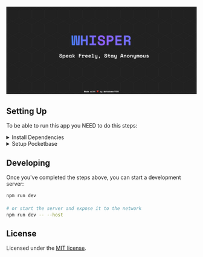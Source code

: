 ![banner](banner.jpg)

## Setting Up

To be able to run this app you NEED to do this steps:

<details><summary>Install Dependencies</summary>
<p>
Run the following console command in the root directory:

  ```bash
npm install

#or

npm i
```

</p>
</details>

<details><summary>Setup Pocketbase</summary>
<p>
	
  > Download your prefered binary from the [Pocketbase Documentation](https://pocketbase.io/docs/)
  > 
  Once you've downloaded and extracted the archive, you could start the application by running the following console command in the extracted directory:
  ```bash
  ./pocketbase serve
  ```
> Pocketbase will give you an link like this `http://127.0.0.1:8090`
> 

<br/>

Create a `.env` file in with root directory with this inside:
```bash
POCKETBASE_URL = <your-url>
```
> Replace `<your-url>` with the Pocketbase given url.
<br/>


Download this file [pb_schema.json](pb_schema.json).

Import the downloaded file in pocketbase on `Settings -> Import collections` and `Load from JSON file`.
</p>
</details>


## Developing

Once you've completed the steps above, you can start a development server:

```bash
npm run dev

# or start the server and expose it to the network
npm run dev -- --host
```

## License
Licensed under the [MIT license](https://github.com/shadowoff09/whisper/blob/main/LICENSE.md).
